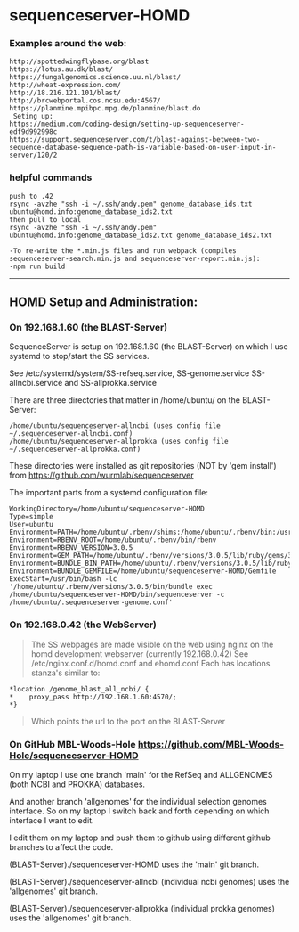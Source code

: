 # sequenceserver-HOMD

### Examples around the web:
```
http://spottedwingflybase.org/blast
https://lotus.au.dk/blast/
https://fungalgenomics.science.uu.nl/blast/
http://wheat-expression.com/
http://18.216.121.101/blast/
http://brcwebportal.cos.ncsu.edu:4567/
https://planmine.mpibpc.mpg.de/planmine/blast.do
 Seting up:
https://medium.com/coding-design/setting-up-sequenceserver-edf9d992998c
https://support.sequenceserver.com/t/blast-against-between-two-sequence-database-sequence-path-is-variable-based-on-user-input-in-server/120/2
```

### helpful commands
```
push to .42
rsync -avzhe "ssh -i ~/.ssh/andy.pem" genome_database_ids.txt ubuntu@homd.info:genome_database_ids2.txt
then pull to local
rsync -avzhe "ssh -i ~/.ssh/andy.pem" ubuntu@homd.info:genome_database_ids2.txt genome_database_ids2.txt

-To re-write the *.min.js files and run webpack (compiles sequenceserver-search.min.js and sequenceserver-report.min.js):
-npm run build
```

---
## HOMD Setup and Administration:
### On 192.168.1.60 (the BLAST-Server)
SequenceServer is setup on 192.168.1.60 (the BLAST-Server) on which I use systemd to stop/start the SS services.

See /etc/systemd/system/SS-refseq.service, SS-genome.service SS-allncbi.service and SS-allprokka.service

There are three directories that matter in /home/ubuntu/ on the BLAST-Server:

```/home/ubuntu/sequenceserver-HOMD  (uses config files: ~/.sequenceserver-refseq.conf and ~/.sequenceserver-genome.conf)
/home/ubuntu/sequenceserver-allncbi (uses config file ~/.sequenceserver-allncbi.conf)
/home/ubuntu/sequenceserver-allprokka (uses config file ~/.sequenceserver-allprokka.conf)
```
These directories were installed as git repositories (NOT by 'gem install') from  https://github.com/wurmlab/sequenceserver

The important parts from a systemd configuration file:
```
WorkingDirectory=/home/ubuntu/sequenceserver-HOMD
Type=simple
User=ubuntu
Environment=PATH=/home/ubuntu/.rbenv/shims:/home/ubuntu/.rbenv/bin:/usr/sbin:/usr/bin:/sbin:/bin
Environment=RBENV_ROOT=/home/ubuntu/.rbenv/bin/rbenv
Environment=RBENV_VERSION=3.0.5
Environment=GEM_PATH=/home/ubuntu/.rbenv/versions/3.0.5/lib/ruby/gems/3.0.0:/home/ubuntu/.gem/ruby/3.0.0
Environment=BUNDLE_BIN_PATH=/home/ubuntu/.rbenv/versions/3.0.5/lib/ruby/gems/3.0.0/gems
Environment=BUNDLE_GEMFILE=/home/ubuntu/sequenceserver-HOMD/Gemfile
ExecStart=/usr/bin/bash -lc '/home/ubuntu/.rbenv/versions/3.0.5/bin/bundle exec /home/ubuntu/sequenceserver-HOMD/bin/sequenceserver -c /home/ubuntu/.sequenceserver-genome.conf'
```

### On 192.168.0.42 (the WebServer)
> The SS webpages are made visible on the web using nginx on the 
> homd development webserver (currently 192.168.0.42)
> See /etc/nginx.conf.d/homd.conf and ehomd.conf
> Each has locations stanza's similar to:
```
*location /genome_blast_all_ncbi/ {
*    proxy_pass http://192.168.1.60:4570/;
*}
```
> Which points the url to the port on the BLAST-Server

### On GitHub MBL-Woods-Hole  https://github.com/MBL-Woods-Hole/sequenceserver-HOMD
On my laptop I use one branch 'main' for the RefSeq and ALLGENOMES (both NCBI and PROKKA) databases.

And another branch 'allgenomes' for the individual selection genomes interface.
So on my laptop I switch back and forth depending on which interface I want to edit.

I edit them on my laptop and push them to github using different github branches to affect the code.

(BLAST-Server)./sequenceserver-HOMD uses the 'main' git branch.

(BLAST-Server)./sequenceserver-allncbi (individual ncbi genomes) uses the 'allgenomes' git branch.

(BLAST-Server)./sequenceserver-allprokka (individual prokka genomes) uses the 'allgenomes' git branch.

   
   
   
